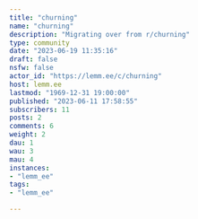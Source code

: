 ```yaml
---
title: "churning" 
name: "churning"
description: "Migrating over from r/churning"
type: community
date: "2023-06-19 11:35:16"
draft: false
nsfw: false
actor_id: "https://lemm.ee/c/churning"
host: lemm.ee
lastmod: "1969-12-31 19:00:00"
published: "2023-06-11 17:58:55"
subscribers: 11
posts: 2
comments: 6
weight: 2
dau: 1
wau: 3
mau: 4
instances:
- "lemm_ee"
tags: 
- "lemm_ee"

---
```

